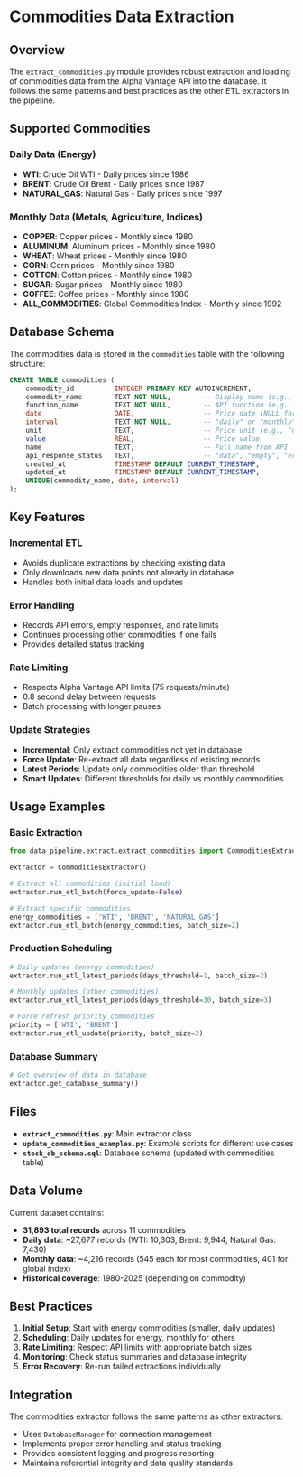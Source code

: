 # Commodities Data Extraction

## Overview

The `extract_commodities.py` module provides robust extraction and loading of commodities data from the Alpha Vantage API into the database. It follows the same patterns and best practices as the other ETL extractors in the pipeline.

## Supported Commodities

### Daily Data (Energy)
- **WTI**: Crude Oil WTI - Daily prices since 1986
- **BRENT**: Crude Oil Brent - Daily prices since 1987  
- **NATURAL_GAS**: Natural Gas - Daily prices since 1997

### Monthly Data (Metals, Agriculture, Indices)
- **COPPER**: Copper prices - Monthly since 1980
- **ALUMINUM**: Aluminum prices - Monthly since 1980
- **WHEAT**: Wheat prices - Monthly since 1980
- **CORN**: Corn prices - Monthly since 1980
- **COTTON**: Cotton prices - Monthly since 1980
- **SUGAR**: Sugar prices - Monthly since 1980
- **COFFEE**: Coffee prices - Monthly since 1980
- **ALL_COMMODITIES**: Global Commodities Index - Monthly since 1992

## Database Schema

The commodities data is stored in the `commodities` table with the following structure:

```sql
CREATE TABLE commodities (
    commodity_id          INTEGER PRIMARY KEY AUTOINCREMENT,
    commodity_name        TEXT NOT NULL,        -- Display name (e.g., "Crude Oil WTI")
    function_name         TEXT NOT NULL,        -- API function (e.g., "WTI")
    date                  DATE,                 -- Price date (NULL for error records)
    interval              TEXT NOT NULL,        -- "daily" or "monthly"
    unit                  TEXT,                 -- Price unit (e.g., "dollars per barrel")
    value                 REAL,                 -- Price value
    name                  TEXT,                 -- Full name from API
    api_response_status   TEXT,                 -- "data", "empty", "error", "pass"
    created_at            TIMESTAMP DEFAULT CURRENT_TIMESTAMP,
    updated_at            TIMESTAMP DEFAULT CURRENT_TIMESTAMP,
    UNIQUE(commodity_name, date, interval)
);
```

## Key Features

### Incremental ETL
- Avoids duplicate extractions by checking existing data
- Only downloads new data points not already in database
- Handles both initial data loads and updates

### Error Handling
- Records API errors, empty responses, and rate limits
- Continues processing other commodities if one fails
- Provides detailed status tracking

### Rate Limiting
- Respects Alpha Vantage API limits (75 requests/minute)
- 0.8 second delay between requests
- Batch processing with longer pauses

### Update Strategies
- **Incremental**: Only extract commodities not yet in database
- **Force Update**: Re-extract all data regardless of existing records
- **Latest Periods**: Update only commodities older than threshold
- **Smart Updates**: Different thresholds for daily vs monthly commodities

## Usage Examples

### Basic Extraction
```python
from data_pipeline.extract.extract_commodities import CommoditiesExtractor

extractor = CommoditiesExtractor()

# Extract all commodities (initial load)
extractor.run_etl_batch(force_update=False)

# Extract specific commodities
energy_commodities = ['WTI', 'BRENT', 'NATURAL_GAS']
extractor.run_etl_batch(energy_commodities, batch_size=2)
```

### Production Scheduling
```python
# Daily updates (energy commodities)
extractor.run_etl_latest_periods(days_threshold=1, batch_size=2)

# Monthly updates (other commodities)  
extractor.run_etl_latest_periods(days_threshold=30, batch_size=3)

# Force refresh priority commodities
priority = ['WTI', 'BRENT']
extractor.run_etl_update(priority, batch_size=2)
```

### Database Summary
```python
# Get overview of data in database
extractor.get_database_summary()
```

## Files

- **`extract_commodities.py`**: Main extractor class
- **`update_commodities_examples.py`**: Example scripts for different use cases
- **`stock_db_schema.sql`**: Database schema (updated with commodities table)

## Data Volume

Current dataset contains:
- **31,893 total records** across 11 commodities
- **Daily data**: ~27,677 records (WTI: 10,303, Brent: 9,944, Natural Gas: 7,430)
- **Monthly data**: ~4,216 records (545 each for most commodities, 401 for global index)
- **Historical coverage**: 1980-2025 (depending on commodity)

## Best Practices

1. **Initial Setup**: Start with energy commodities (smaller, daily updates)
2. **Scheduling**: Daily updates for energy, monthly for others
3. **Rate Limiting**: Respect API limits with appropriate batch sizes
4. **Monitoring**: Check status summaries and database integrity
5. **Error Recovery**: Re-run failed extractions individually

## Integration

The commodities extractor follows the same patterns as other extractors:
- Uses `DatabaseManager` for connection management
- Implements proper error handling and status tracking
- Provides consistent logging and progress reporting
- Maintains referential integrity and data quality standards
